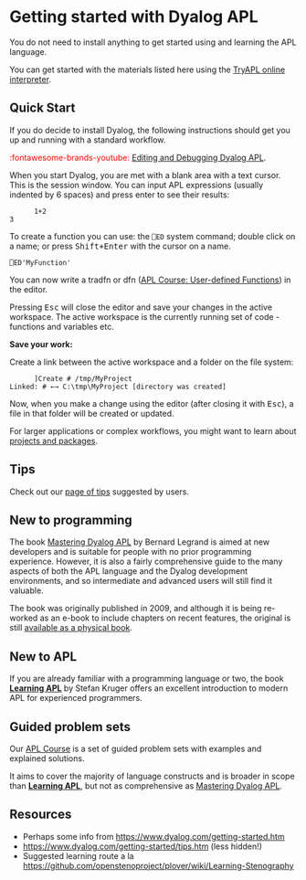 # Getting started with Dyalog APL
You do not need to install anything to get started using and learning the APL language.

You can get started with the materials listed here using the [TryAPL online interpreter](https://tryapl.org). 

## Quick Start
If you do decide to install Dyalog, the following instructions should get you up and running with a standard workflow.

<span markdown style="color: red;">:fontawesome-brands-youtube:</span> [Editing and Debugging Dyalog APL](https://youtu.be/0CYReeNue6A).

When you start Dyalog, you are met with a blank area with a text cursor. This is the session window. You can input APL expressions (usually indented by 6 spaces) and press enter to see their results:

```APL
      1+2
3
```

To create a function you can use: the `⎕ED` system command; double click on a name; or press <kbd>Shift+Enter</kbd> with the cursor on a name.

```APL
⎕ED'MyFunction'
```

You can now write a tradfn or dfn ([APL Course: User-defined Functions](https://course.dyalog.com/user-defined-functions)) in the editor.

Pressing <kbd>Esc</kbd> will close the editor and save your changes in the active workspace. The active workspace is the currently running set of code - functions and variables etc.

**Save your work:**

Create a link between the active workspace and a folder on the file system:

```APL
      ]Create # /tmp/MyProject
Linked: # ←→ C:\tmp\MyProject [directory was created]
```

Now, when you make a change using the editor (after closing it with <kbd>Esc</kbd>), a file in that folder will be created or updated.

For larger applications or complex workflows, you might want to learn about [projects and packages](./application-development/projects-and-packages.md).

## Tips
Check out our [page of tips](./tips.md) suggested by users.

## New to programming
The book [Mastering Dyalog APL](https://mastering.dyalog.com) by Bernard Legrand is aimed at new developers and is suitable for people with no prior programming experience. However, it is also a fairly comprehensive guide to the many aspects of both the APL language and the Dyalog development environments, and so intermediate and advanced users will still find it valuable.

The book was originally published in 2009, and although it is being re-worked as an e-book to include chapters on recent features, the original is still [available as a physical book](https://www.dyalog.com/mastering-dyalog-apl.htm).

## New to APL
If you are already familiar with a programming language or two, the book [**Learning APL**](https://xpqz.github.io/learnapl) by Stefan Kruger offers an excellent introduction to modern APL for experienced programmers.

## Guided problem sets
Our [APL Course](https://course.dyalog.com) is a set of guided problem sets with examples and explained solutions.

It aims to cover the majority of language constructs and is broader in scope than [**Learning APL**](#new-to-apl), but not as comprehensive as [Mastering Dyalog APL](#new-to-programming).

## Resources
- Perhaps some info from https://www.dyalog.com/getting-started.htm
- https://www.dyalog.com/getting-started/tips.htm (less hidden!)
- Suggested learning route a la https://github.com/openstenoproject/plover/wiki/Learning-Stenography
